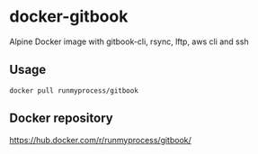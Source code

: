 # docker-gitbook
Alpine Docker image with gitbook-cli, rsync, lftp, aws cli and ssh


## Usage

`docker pull runmyprocess/gitbook`


## Docker repository

https://hub.docker.com/r/runmyprocess/gitbook/
